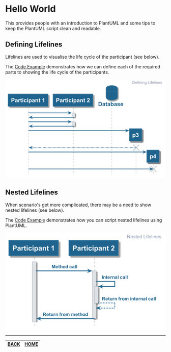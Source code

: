 # Hello World

This provides people with an introduction to PlantUML and some tips to keep the
PlantUML script clean and readable.

## Defining Lifelines

Lifelines are used to visualise the life cycle of the participant (see below).

The [Code Example](./01_defining_lifelines.plantuml) demonstrates how we can define each
of the required parts to showing the life cycle of the participants.

![Defining Lifelines](./generated/01_defining_lifelines.png)

## Nested Lifelines

When scenario's get more complicated, there may be a need to show nested lifelines (see below).

The [Code Example](./02_nested_process_lifelines.plantuml) demonstrates how you can script nested lifelines
using PlantUML.

![Nested Lifelines](./generated/02_nested_process_lifelines.png)

________

| [BACK](../README.md) | [HOME](../../README.md) |
|:--------------------:|:-----------------------:|
